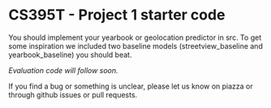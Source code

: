 # CS395T - Project 1 starter code
You should implement your yearbook or geolocation predictor in src. To get some
inspiration we included two baseline models (streetview_baseline and
yearbook_baseline) you should beat.


*Evaluation code will follow soon.*


If you find a bug or something is unclear, please let us know on piazza or
through github issues or pull requests.
